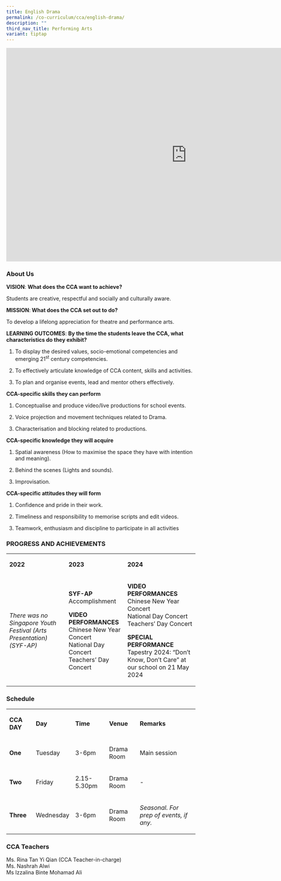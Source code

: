 ```yaml
---
title: English Drama
permalink: /co-curriculum/cca/english-drama/
description: ""
third_nav_title: Performing Arts
variant: tiptap
---
```

<div class="iframe-wrapper">
<iframe height="569" width="960" allowfullscreen="true" frameborder="0" src="https://docs.google.com/presentation/d/1r_ZgLBKXFqI7xgCSJcKrNdC8bNCDhZds1yWpoaNe0u8/embed?start=true&amp;loop=true&amp;delayms=3000"></iframe>
</div>
<h3>About Us</h3>
<p><strong>VISION</strong>: <strong>What does the CCA want to achieve?&nbsp;</strong>
</p>
<p>Students are creative, respectful and socially and culturally aware.</p>
<p><strong>MISSION</strong>:<strong> What does the CCA set out to do?</strong>
</p>
<p>To develop a lifelong appreciation for theatre and performance arts.</p>
<p><strong>LEARNING OUTCOMES</strong>: <strong>By the time the students leave the CCA, what characteristics do they exhibit?</strong>
</p>
<ol data-tight="true" class="tight">
<li>
<p>To display the desired values, socio-emotional competencies and emerging
21<sup>st</sup> century competencies.</p>
</li>
<li>
<p>To effectively articulate knowledge of CCA content, skills and activities.</p>
</li>
<li>
<p>To plan and organise events, lead and mentor others effectively.</p>
</li>
</ol>
<p><strong>CCA-specific skills they can perform</strong>
</p>
<ol data-tight="true" class="tight">
<li>
<p>Conceptualise and produce video/live productions for school events.</p>
</li>
<li>
<p>Voice projection and movement techniques related to Drama.</p>
</li>
<li>
<p>Characterisation and blocking related to productions.</p>
</li>
</ol>
<p><strong>CCA-specific knowledge they will acquire</strong>
</p>
<ol data-tight="true" class="tight">
<li>
<p>Spatial awareness (How to maximise the space they have with intention
and meaning).</p>
</li>
<li>
<p>Behind the scenes (Lights and sounds).</p>
</li>
<li>
<p>Improvisation.</p>
</li>
</ol>
<p><strong>CCA-specific attitudes they will form</strong>
</p>
<ol data-tight="true" class="tight">
<li>
<p>Confidence and pride in their work.</p>
</li>
<li>
<p>Timeliness and responsibility to memorise scripts and edit videos.</p>
</li>
<li>
<p>Teamwork, enthusiasm and discipline to participate in all activities</p>
</li>
</ol>
<h3>PROGRESS AND ACHIEVEMENTS</h3>
<table style="minWidth: 75px">
<colgroup>
<col>
<col>
<col>
</colgroup>
<tbody>
<tr>
<td rowspan="1" colspan="1">
<p><strong>2022</strong>
</p>
</td>
<td rowspan="1" colspan="1">
<p><strong>2023</strong>
</p>
</td>
<td rowspan="1" colspan="1">
<p><strong>2024</strong>
</p>
</td>
</tr>
<tr>
<td rowspan="1" colspan="1">
<p><em>There was no Singapore Youth Festival (Arts Presentation) (SYF-AP)</em>
</p>
</td>
<td rowspan="1" colspan="1">
<p><strong>SYF-AP<br></strong>Accomplishment</p>
<p><strong>VIDEO PERFORMANCES<br></strong>Chinese New Year Concert
<br>National Day Concert
<br>Teachers’ Day Concert</p>
</td>
<td rowspan="1" colspan="1">
<p><strong>VIDEO PERFORMANCES<br></strong>Chinese New Year Concert
<br>National Day Concert
<br>Teachers’ Day Concert</p>
<p><strong>SPECIAL PERFORMANCE</strong>
<br>Tapestry 2024: “Don’t Know, Don’t Care” at our school on 21 May 2024</p>
</td>
</tr>
</tbody>
</table>
<h3>Schedule</h3>
<table style="minWidth: 125px">
<colgroup>
<col>
<col>
<col>
<col>
<col>
</colgroup>
<tbody>
<tr>
<td rowspan="1" colspan="1">
<p><strong>CCA DAY</strong>
</p>
</td>
<td rowspan="1" colspan="1">
<p><strong>Day</strong>
</p>
</td>
<td rowspan="1" colspan="1">
<p><strong>Time</strong>
</p>
</td>
<td rowspan="1" colspan="1">
<p><strong>Venue</strong>
</p>
</td>
<td rowspan="1" colspan="1">
<p><strong>Remarks</strong>
</p>
</td>
</tr>
<tr>
<td rowspan="1" colspan="1">
<p><strong>One</strong>
</p>
</td>
<td rowspan="1" colspan="1">
<p>Tuesday</p>
</td>
<td rowspan="1" colspan="1">
<p>3-6pm</p>
</td>
<td rowspan="1" colspan="1">
<p>Drama Room</p>
</td>
<td rowspan="1" colspan="1">
<p>Main session</p>
</td>
</tr>
<tr>
<td rowspan="1" colspan="1">
<p><strong>Two</strong>
</p>
</td>
<td rowspan="1" colspan="1">
<p>Friday</p>
</td>
<td rowspan="1" colspan="1">
<p>2.15-5.30pm</p>
</td>
<td rowspan="1" colspan="1">
<p>Drama Room</p>
</td>
<td rowspan="1" colspan="1">
<p>-</p>
</td>
</tr>
<tr>
<td rowspan="1" colspan="1">
<p><strong>Three</strong>
</p>
</td>
<td rowspan="1" colspan="1">
<p>Wednesday</p>
</td>
<td rowspan="1" colspan="1">
<p>3-6pm</p>
</td>
<td rowspan="1" colspan="1">
<p>Drama Room</p>
</td>
<td rowspan="1" colspan="1">
<p><em>Seasonal. For prep of events, if any.</em>
</p>
</td>
</tr>
</tbody>
</table>
<h3>CCA Teachers</h3>
<p>Ms. Rina Tan Yi Qian (CCA Teacher-in-charge)
<br>Ms. Nashrah Alwi
<br>Ms Izzalina Binte Mohamad Ali</p>